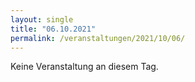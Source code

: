 ```yaml
---
layout: single
title: "06.10.2021"
permalink: /veranstaltungen/2021/10/06/
---
```


Keine Veranstaltung an diesem Tag.
